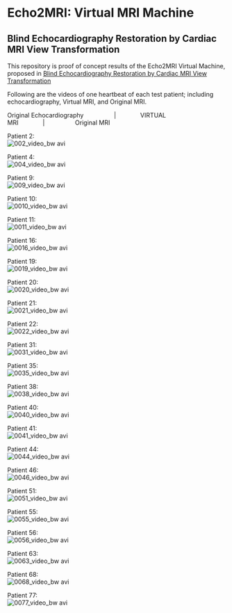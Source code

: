 # Echo2MRI: Virtual MRI Machine
##  Blind Echocardiography Restoration by Cardiac MRI View Transformation


This repository is proof of concept results of the Echo2MRI Virtual Machine, proposed in [Blind Echocardiography Restoration by Cardiac MRI View Transformation]()  

Following are the videos of one heartbeat of each test patient; including echocardiography, Virtual MRI, and Original MRI. 

Original Echocardiography&emsp;&emsp;&emsp;&emsp;&emsp;|&emsp;&emsp;&emsp;&emsp;VIRTUAL MRI&emsp;&emsp;&emsp;&emsp;|&emsp;&emsp;&emsp;&emsp;&emsp;Original MRI    


Patient 2:  
![002_video_bw avi](https://github.com/user-attachments/assets/0bef3475-7b57-4f97-8d8f-8686e96e5a48)


Patient 4: <br />
![004_video_bw avi](https://github.com/user-attachments/assets/8a78e4af-cad0-46fd-9d3c-0d280bc3d470)


Patient 9:  
![009_video_bw avi](https://github.com/user-attachments/assets/c63eb217-5fdc-4622-b2c3-dbda0fcf3195)


Patient 10:  
![0010_video_bw avi](https://github.com/user-attachments/assets/2f90af7b-c9a4-4736-af10-a541637d769d)


Patient 11:  
![0011_video_bw avi](https://github.com/user-attachments/assets/5b903368-7408-401d-b997-40dbeaa56526)


Patient 16:  
![0016_video_bw avi](https://github.com/user-attachments/assets/9ea75aaa-b3d4-43d3-928d-82401fd1cd50)


Patient 19:  
![0019_video_bw avi](https://github.com/user-attachments/assets/e7be3502-1866-4299-9261-7cc712a1c4af)


Patient 20:  
![0020_video_bw avi](https://github.com/user-attachments/assets/becb7cf5-9c42-4665-b2b5-b0262086f803)


Patient 21:  
![0021_video_bw avi](https://github.com/user-attachments/assets/5ee399fd-3962-496b-a9b2-be41d738ecca)


Patient 22:  
![0022_video_bw avi](https://github.com/user-attachments/assets/a5216cda-6648-46f7-9eab-afd8ff78dcd5)


Patient 31:  
![0031_video_bw avi](https://github.com/user-attachments/assets/3ed14494-55ec-4e41-8547-303fe1f39b98)


Patient 35:  
![0035_video_bw avi](https://github.com/user-attachments/assets/46c990ba-c2e9-42c6-aba5-1eba68dbef49)


Patient 38:  
![0038_video_bw avi](https://github.com/user-attachments/assets/5244d164-406c-4cb8-8d4a-4cfd309da430)


Patient 40:  
![0040_video_bw avi](https://github.com/user-attachments/assets/cbfa5215-6047-4ee0-acca-f1c282671b72)


Patient 41:  
![0041_video_bw avi](https://github.com/user-attachments/assets/6a19111b-dcea-44d4-95f6-a8053a7c0067)


Patient 44:  
![0044_video_bw avi](https://github.com/user-attachments/assets/858f396b-a098-4f5d-9e99-057cdf571de1)


Patient 46:  
![0046_video_bw avi](https://github.com/user-attachments/assets/24dbf7f3-ba8d-4e2e-9833-cec534536b65)


Patient 51:  
![0051_video_bw avi](https://github.com/user-attachments/assets/46612d5d-0eb2-40be-902b-b852e5b80af0)


Patient 55:  
![0055_video_bw avi](https://github.com/user-attachments/assets/55db511e-db8a-47bd-ae0d-94278f66fb6d)


Patient 56:  
![0056_video_bw avi](https://github.com/user-attachments/assets/66cbabfd-c30f-4c77-9801-ccea4b5a7880)


Patient 63:  
![0063_video_bw avi](https://github.com/user-attachments/assets/15b6978d-c0f5-4a04-93d1-5e1204de1727)


Patient 68:  
![0068_video_bw avi](https://github.com/user-attachments/assets/4becd6b3-1915-4337-9cb2-cde7d9fcb3a9)


Patient 77:  
![0077_video_bw avi](https://github.com/user-attachments/assets/1c4419cb-3d47-4940-822b-bc5c31610698)






